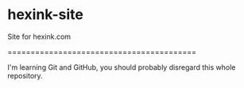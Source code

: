 # hexink-site
Site for hexink.com

=========================================

I'm learning Git and GitHub, you should probably disregard this whole repository.
